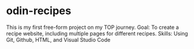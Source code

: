 # odin-recipes
This is my first free-form project on my TOP journey.
Goal: To create a recipe website, including multiple pages for different recipes.
Skills: Using Git, Github, HTML, and Visual Studio Code
